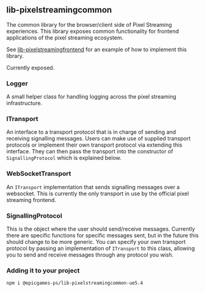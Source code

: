 ## lib-pixelstreamingcommon

The common library for the browser/client side of Pixel Streaming experiences. This library exposes common functionality for frontend applications of the pixel streaming ecosystem.

See [lib-pixelstreamingfrontend](/Frontend/library) for an example of how to implement this library.

Currently exposed.
### Logger
A small helper class for handling logging across the pixel streaming infrastructure.

### ITransport
An interface to a transport protocol that is in charge of sending and receiving signalling messages. Users can make use of supplied transport protocols or implement their own transport protocol via extending this interface. They can then pass the transport into the constructor of `SignallingProtocol` which is explained below.

### WebSocketTransport
An `ITransport` implementation that sends signalling messages over a websocket. This is currently the only transport in use by the official pixel streaming frontend.

### SignallingProtocol
This is the object where the user should send/receive messages. Currently there are specific functions for specific messages sent, but in the future this should change to be more generic. You can specify your own transport protocol by passing an implementation of `ITransport` to this class, allowing you to send and receive messages through any protocol you wish.

### Adding it to your project
`npm i @epicgames-ps/lib-pixelstreamingcommon-ue5.4`
